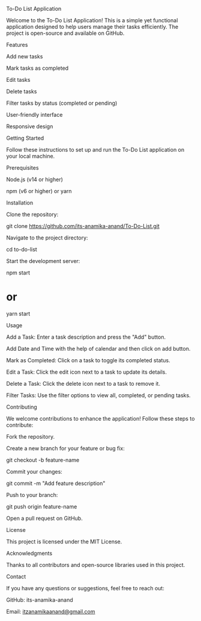 To-Do List Application

Welcome to the To-Do List Application! This is a simple yet functional application designed to help users manage their tasks efficiently. The project is open-source and available on GitHub.

Features

Add new tasks

Mark tasks as completed

Edit tasks

Delete tasks

Filter tasks by status (completed or pending)

User-friendly interface

Responsive design

Getting Started

Follow these instructions to set up and run the To-Do List application on your local machine.

Prerequisites

Node.js (v14 or higher)

npm (v6 or higher) or yarn

Installation

Clone the repository:

git clone https://github.com/its-anamika-anand/To-Do-List.git

Navigate to the project directory:

cd to-do-list


Start the development server:

npm start
# or
yarn start



Usage

Add a Task: Enter a task description and press the "Add" button.

Add Date and Time with the help of calendar and then click on add button.

Mark as Completed: Click on a task to toggle its completed status.

Edit a Task: Click the edit icon next to a task to update its details.

Delete a Task: Click the delete icon next to a task to remove it.

Filter Tasks: Use the filter options to view all, completed, or pending tasks.

Contributing

We welcome contributions to enhance the application! Follow these steps to contribute:

Fork the repository.

Create a new branch for your feature or bug fix:

git checkout -b feature-name

Commit your changes:

git commit -m "Add feature description"

Push to your branch:

git push origin feature-name

Open a pull request on GitHub.

License

This project is licensed under the MIT License.

Acknowledgments

Thanks to all contributors and open-source libraries used in this project.

Contact

If you have any questions or suggestions, feel free to reach out:

GitHub: its-anamika-anand

Email: itzanamikaanand@gmail.com
